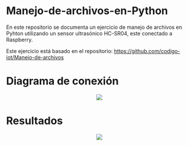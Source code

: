 # Manejo-de-archivos-en-Python
En este repositorio se documenta un ejercicio de manejo de archivos en Pyhton utilizando un sensor ultrasónico HC-SR04, este conectado a Raspberry.

Este ejercicio está basado en el repositorio:
https://github.com/codigo-iot/Manejo-de-archivos

# Diagrama de conexión

<div align="center"><img src="https://i.ibb.co/fG5N2sm/Diagrama-ultra.png"></div>

# Resultados

<div align="center"><img src="https://i.ibb.co/QvvM7H4/Resultados-ultra.png"></div>